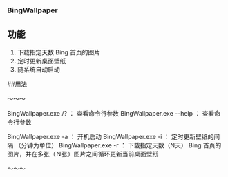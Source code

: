 ### BingWallpaper

## 功能
1. 下载指定天数 Bing 首页的图片
2. 定时更新桌面壁纸
3. 随系统自动启动

##用法

～～～

BingWallpaper.exe /? 		：	查看命令行参数
BingWallpaper.exe --help 	：	查看命令行参数

BingWallpaper.exe -a 		：	开机启动
BingWallpaper.exe -i 		：	定时更新壁纸的间隔 （分钟为单位）
BingWallpaper.exe -r 		：	下载指定天数（N天） Bing 首页的图片，并在多张（Ｎ张）图片之间循环更新当前桌面壁纸
 
～～～
